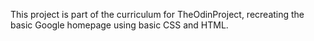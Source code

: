 This project is part of the curriculum for TheOdinProject, recreating the basic Google homepage using basic CSS and HTML.